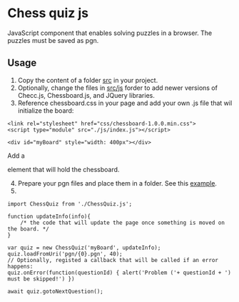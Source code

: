 # Chess quiz js

JavaScript component that enables solving puzzles in a browser. The puzzles must be saved as pgn.

## Usage

1. Copy the content of a folder [src](src) in your project.
2. Optionally, change the files in [src/js](src/js) forder to add newer versions of Checc.js, Chessboard.js, and JQuery libraries.
3. Reference chessboard.css in your page and add your own .js file that wil initialize the board:
```
<link rel="stylesheet" href="css/chessboard-1.0.0.min.css">
<script type="module" src="./js/index.js"></script>

<div id="myBoard" style="width: 400px"></div>
```
Add a <div> element that will hold the chessboard.
  
4. Prepare your pgn files and place them in a folder. See this [example](examples/back-rank-mate/pgn).
5. 
  
```
import ChessQuiz from './ChessQuiz.js';

function updateInfo(info){    
    /* the code that will update the page once something is moved on the board. */   
}

var quiz = new ChessQuiz('myBoard', updateInfo);
quiz.loadFromUri('pgn/{0}.pgn', 40);
// Optionally, registed a callback that will be called if an error happens:
quiz.onError(function(questionId) { alert('Problem ('+ questionId + ') must be skipped!') })
  
await quiz.gotoNextQuestion();
  
```
